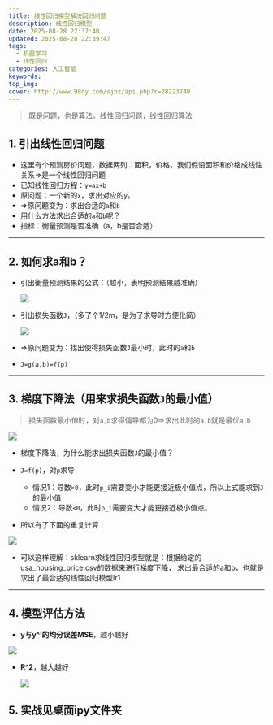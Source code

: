 ```yaml
---
title: 线性回归模型解决回归问题
description: 线性回归模型
date: 2025-08-28 22:37:40
updated: 2025-08-28 22:39:47
tags:
  - 机器学习
  - 线性回归
categories: 人工智能
keywords:
top_img:
cover: http://www.98qy.com/sjbz/api.php?r=28223740
---
```

> 既是问题，也是算法。线性回归问题，线性回归算法

## 1. 引出线性回归问题

- 这里有个预测房价问题，数据两列：面积，价格。我们假设面积和价格成线性关系⇒是一个线性回归问题
- 已知线性回归方程：`y=ax+b`
- 原问题：一个新的`x`，求出对应的`y`。
- ⇒原问题变为：求出合适的`a`和`b`
- 用什么方法求出合适的`a`和`b`呢？
- 指标：衡量预测是否准确（a，b是否合适）

---

## 2. 如何求a和b？

- 引出衡量预测结果的公式：（越小，表明预测结果越准确）
    
   ![](../../../../images/Pasted%20image%2020250828223935.png)
    
- 引出损失函数`J`，（多了个1/2m，是为了求导时方便化简）
    
    ![](../../../../images/Pasted%20image%2020250828223958.png)
    
- ⇒原问题变为：找出使得损失函数`J`最小时，此时的`a`和`b`
    
- `J=g(a,b)=f(p)`
    

---

## 3. 梯度下降法（用来求损失函数`J`的最小值）

> 损失函数最小值时，对`a,b`求得偏导都为0⇒求出此时的`a,b`就是最优`a,b`

![](../../../../images/Pasted%20image%2020250828224231.png)

- 梯度下降法，为什么能求出损失函数`J`的最小值？
    
- `J=f(p)`，对`p`求导
    
    - 情况1：导数`>0`，此时`p_i`需要变小才能更接近极小值点，所以上式能求到`J`的最小值
    - 情况2：导数`<0`，此时`p_i`需要变大才能更接近极小值点。
- 所以有了下面的重复计算：
    

![](../../../../images/Pasted%20image%2020250828224257.png)

- 可以这样理解：sklearn求线性回归模型就是：根据给定的usa_housing_price.csv的数据来进行梯度下降， 求出最合适的a和b，也就是求出了最合适的线性回归模型lr1

---

## 4. 模型评估方法

- **y与y^’的均分误差MSE**，越小越好
    
![](../../../../images/Pasted%20image%2020250828224315.png)
    
- **R^2**，越大越好
    
  ![](../../../../images/Pasted%20image%2020250828224335.png)
    

## 5. 实战见桌面ipy文件夹